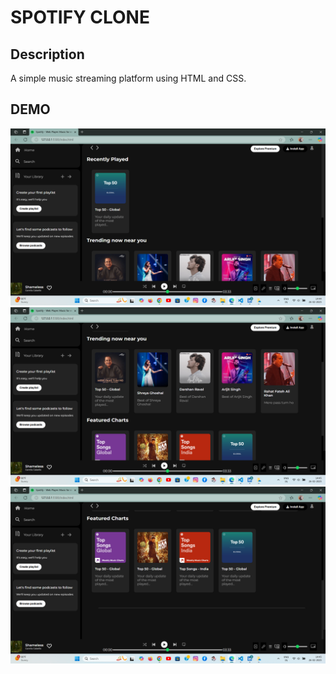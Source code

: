 
# SPOTIFY CLONE

## Description
A simple music streaming platform using HTML and CSS.

## DEMO
![Screenshot 1](./SSC1.png.png)
![Screenshot 2](./SSC2.png.png)
![Screenshot 3](./SSC3.png.png)